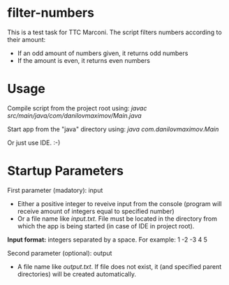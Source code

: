 # filter-numbers
This is a test task for TTC Marconi. The script filters numbers according to their amount:
- If an odd amount of numbers given, it returns odd numbers
- If the amount is even, it returns even numbers

# Usage
Compile script from the project root using: _javac src/main/java/com/danilovmaximov/Main.java_

Start app from the "java" directory using: _java com.danilovmaximov.Main_

Or just use IDE. :-)

# Startup Parameters

First parameter (madatory): input
  - Either a positive integer to reveive input from the console (program will receive amount of integers equal to specified number)
  - Or a file name like _input.txt_. File must be located in the directory from which the app is being started (in case of IDE in project root).
 
**Input format:** integers separated by a space. For example: 1 -2 -3 4 5

Second parameter (optional): output
  - A file name like _output.txt_. If file does not exist, it (and specified parent directories) will be created automatically.
